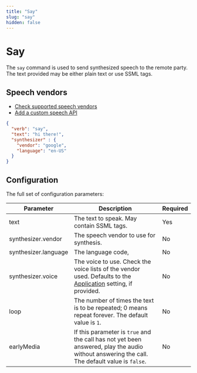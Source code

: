 ```yaml
---
title: "Say"
slug: "say"
hidden: false
---
```


# Say

The `say` command is used to send synthesized speech to the remote party. The text provided may be either plain text or use SSML tags.

## Speech vendors

- [Check supported speech vendors](../tts-and-stt-vendors.md)
- [Add a custom speech API](../../webapp/speech-services.md#add-a-custom-speech-vendor)

```json
{
  "verb": "say",
  "text": "hi there!",
  "synthesizer" : {
    "vendor": "google",
    "language": "en-US"
  }
}
```

## Configuration

The full set of configuration parameters:

| Parameter            | Description                                                                                                                                   | Required |
|----------------------|-----------------------------------------------------------------------------------------------------------------------------------------------|----------|
| text                 | The text to speak. May contain SSML tags.                                                                                                     | Yes      |
| synthesizer.vendor   | The speech vendor to use for synthesis.                                                                                                       | No       |
| synthesizer.language | The language code,                                                                                                                            | No       |
| synthesizer.voice    | The voice to use. Check the voice lists of the vendor used. Defaults to the [Application](../../webapp/applications.md) setting, if provided. | No       |
| loop                 | The number of times the text is to be repeated; 0 means repeat forever. The default value is `1`.                                             | No       |
| earlyMedia           | If this parameter is `true` and the call has not yet been answered, play the audio without answering the call. The default value is `false`.  | No       |
